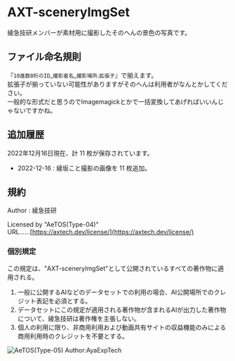 # AXT-sceneryImgSet

綾急技研メンバーが素材用に撮影したそのへんの景色の写真です。

## ファイル命名規則

『`10進数8桁のID`\_`撮影者名`\_`撮影場所`.`拡張子`』で揃えます。  
拡張子が揃っていない可能性がありますがそのへんは利用者がなんとかしてください。  
一般的な形式だと思うのでImagemagickとかで一括変換してあげればいいんじゃないですかね。

## 追加履歴

2022年12月16日現在、計 11 枚が保存されています。

- 2022-12-16 : 綾坂こと撮影の画像を 11 枚追加。

## 規約

Author : 綾急技研

Licensed by "AeTOS(Type-04)"  
URL……[https://axtech.dev/license/](https://axtech.dev/license/)

### 個別規定

この規定は、"AXT-sceneryImgSet"として公開されているすべての著作物に適用される。

1. 一般に公開するAIなどのデータセットでの利用の場合、AI公開場所でのクレジット表記を必須とする。
2. データセットにこの規定が適用される著作物が含まれるAIが出力した著作物について、綾急技研は著作権を主張しない。
3. 個人の利用に限り、非商用利用および動画共有サイトの収益機能のみによる商用利用時のクレジットを不要とする。

![AeTOS(Type-05) Author:AyaExpTech](https://user-images.githubusercontent.com/100068967/207908653-1e823ccc-3d1a-4305-9461-6b12d065f5ee.png)
